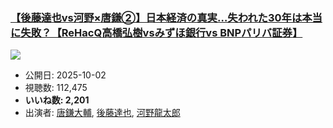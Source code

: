 ### [【後藤達也vs河野×唐鎌②】日本経済の真実…失われた30年は本当に失敗？【ReHacQ高橋弘樹vsみずほ銀行vs BNPパリバ証券】](https://www.youtube.com/watch?v=7FqLPuqIo4o)
[![](https://img.youtube.com/vi/7FqLPuqIo4o/sddefault.jpg)](https://www.youtube.com/watch?v=7FqLPuqIo4o)
-   公開日: 2025-10-02
-   視聴数: 112,475
-   **いいね数: 2,201**
-   出演者: [唐鎌大輔](/rehacq_fan/people/唐鎌大輔 "wikilink"), [後藤達也](/rehacq_fan/people/後藤達也 "wikilink"), [河野龍太郎](/rehacq_fan/people/河野龍太郎 "wikilink")
